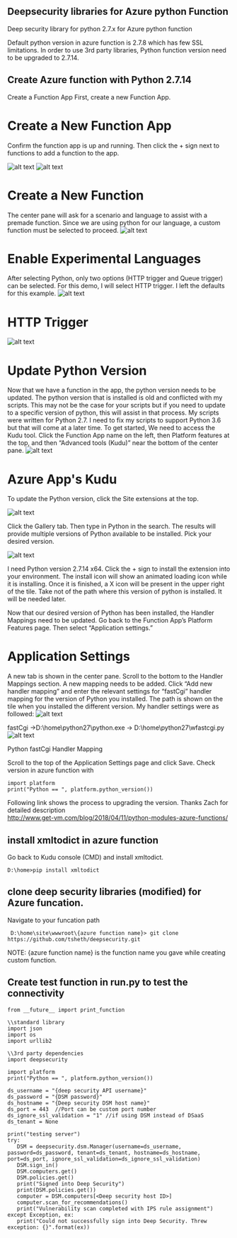 ## Deepsecurity libraries for Azure python Function
Deep security library for python 2.7.x for Azure python function

Default python version in azure function is 2.7.8 which has few SSL limitations. In order to use 3rd party libraries, Python function version need to be upgraded to 2.7.14.
## Create Azure function with Python 2.7.14
Create a Function App
First, create a new Function App. 

# Create a New Function App

Confirm the function app is up and running.  Then click the + sign next to functions to add a function to the app. 

![alt text](http://www.get-vm.com/blog/wp-content/uploads/2018/04/createFunc.png)
![alt text](http://www.get-vm.com/blog/wp-content/uploads/2018/04/addFunctionToApp.png)

# Create a New Function

The center pane will ask for a scenario and language to assist with a premade function. Since we are using python for our language, a custom function must be selected to proceed.
![alt text](http://www.get-vm.com/blog/wp-content/uploads/2018/04/customFunc.png)

# Enable Experimental Languages

After selecting Python, only two options (HTTP trigger and Queue trigger) can be selected. For this demo, I will select HTTP trigger. I left the defaults for this example.
![alt text](http://www.get-vm.com/blog/wp-content/uploads/2018/04/enableExperimentalLang.png)

# HTTP Trigger
![alt text](http://www.get-vm.com/blog/wp-content/uploads/2018/04/newHTTPtrigger.png)

# Update Python Version
Now that we have a function in the app, the python version needs to be updated. The python version that is installed is old and conflicted with my scripts. This may not be the case for your scripts but if you need to update to a specific version of python, this will assist in that process. My scripts were written for Python 2.7. I need to fix my scripts to support Python 3.6 but that will come at a later time. To get started, We need to access the Kudu tool. Click the Function App name on the left, then Platform features at the top, and then “Advanced tools (Kudu)” near the bottom of the center pane.
![alt text](http://www.get-vm.com/blog/wp-content/uploads/2018/04/accessKudu.png)

# Azure App's Kudu

To update the Python version, click the Site extensions at the top.

![alt text](http://www.get-vm.com/blog/wp-content/uploads/2018/04/siteExtSearchPython.png)

Click the Gallery tab. Then type in Python in the search. The results will provide multiple versions of Python available to be installed. Pick your desired version. 

![alt text](http://www.get-vm.com/blog/wp-content/uploads/2018/04/installPython.png)

I need Python version 2.7.14 x64. Click the + sign to install the extension into your environment. The install icon will show an animated loading icon while it is installing. Once it is finished, a X icon will be present in the upper right of the tile. Take not of the path where this version of python is installed. It will be needed later.

Now that our desired version of Python has been installed, the Handler Mappings need to be updated. Go back to the Function App’s Platform Features page. Then select “Application settings.”

# Application Settings

A new tab is shown in the center pane. Scroll to the bottom to the Handler Mappings section. A new mapping needs to be added. Click “Add new handler mapping” and enter the relevant settings for “fastCgi” handler mapping for the version of Python you installed. The path is shown on the tile when you installed the different version. My handler settings were as followed:
![alt text](http://www.get-vm.com/blog/wp-content/uploads/2018/04/appSettings.png)

fastCgi ->D:\home\python27\python.exe -> D:\home\python27\wfastcgi.py 
![alt text](http://www.get-vm.com/blog/wp-content/uploads/2018/04/handlerMapping.png)

Python fastCgi Handler Mapping

Scroll to the top of the Application Settings page and click Save.
Check version in azure function with

```
import platform
print("Python == ", platform.python_version())
```

Following link shows the process to upgrading the version.  Thanks Zach for detailed description  
http://www.get-vm.com/blog/2018/04/11/python-modules-azure-functions/



## install xmltodict in azure function

 Go back to Kudu console (CMD) and install xmltodict. 
 ```
 D:\home>pip install xmltodict
 ```
 
## clone deep security libraries (modified) for Azure funcation.

 Navigate to your funcation path
```
 D:\home\site\wwwroot\{azure function name}> git clone https://github.com/tsheth/deepsecurity.git
 ```
 
 NOTE: {azure function name} is the function name you gave while creating custom function.
 
 ## Create test function in run.py to test the connectivity
 
 ```
from __future__ import print_function

\\standard library
import json
import os
import urllib2

\\3rd party dependencies
import deepsecurity

import platform
print("Python == ", platform.python_version())
   
ds_username = "{deep security API username}"
ds_password = "{DSM password}"
ds_hostname = "{Deep security DSM host name}"
ds_port = 443  //Port can be custom port number
ds_ignore_ssl_validation = "1" //if using DSM instead of DSaaS
ds_tenant = None

print("testing server")
try:
    DSM = deepsecurity.dsm.Manager(username=ds_username, password=ds_password, tenant=ds_tenant, hostname=ds_hostname, port=ds_port, ignore_ssl_validation=ds_ignore_ssl_validation)
    DSM.sign_in()
    DSM.computers.get()
    DSM.policies.get()
    print("Signed into Deep Security")
    print(DSM.policies.get())
    computer = DSM.computers[<Deep security host ID>]
    computer.scan_for_recommendations()
    print("Vulnerability scan completed with IPS rule assignment")
except Exception, ex:
    print("Could not successfully sign into Deep Security. Threw exception: {}".format(ex))
  
 ```


 
